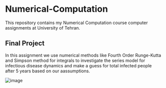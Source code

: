 # Numerical-Computation

This repository contains my Numerical Computation course computer assignments at University of Tehran.

## Final Project

In this assignment we use numerical methods like Fourth Order Runge-Kutta and Simpson method for integrals to investigate the series model for infectious disease dynamics and make a guess for total infected people after 5 years based on our aassumptions.

![image](https://user-images.githubusercontent.com/79438681/181301795-6325f95a-a03d-4d29-a07e-0ebbabb41f80.png)
